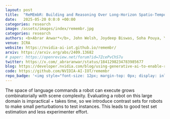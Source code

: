 ```yaml
---
layout: post
title:  "ReMEmbR: Building and Reasoning Over Long-Horizon Spatio-Temporal Memory for Robot Navigation"
date:   2025-05-20 0:0:0 +00:00
categories: research
image: /assets/images/index/remembr.jpg
categories: research
authors: <b>Abrar Anwar*</b>, John Welsh, Joydeep Biswas, Soha Pouya, Yan Chang
venue: ICRA
website: https://nvidia-ai-iot.github.io/remembr/
arxiv: https://arxiv.org/abs/2409.13682
# paper: https://openreview.net/forum?id=7ZcePvChS7u
twitter: https://x.com/_abraranwar/status/1841298234783985677
blog: https://developer.nvidia.com/blog/using-generative-ai-to-enable-robots-to-reason-and-act-with-remembr/
code: https://github.com/NVIDIA-AI-IOT/remembr
repo_badge: '<img style="font-size: 12px; margin-top: 0px; display: inline-block; padding: 5px 5px; text-align: center; text-decoration: none" src="https://img.shields.io/github/stars/NVIDIA-AI-IOT/remembr?style=social" alt="GitHub stars">'
---
```


The space of language commands a robot can execute grows combinatorially with scene complexity. Evaluating a robot on this large domain is impractical + takes time, so we introduce contrast sets for robots to make small perturbations to test instances. This leads to good test set estimation and less experimenter effort.